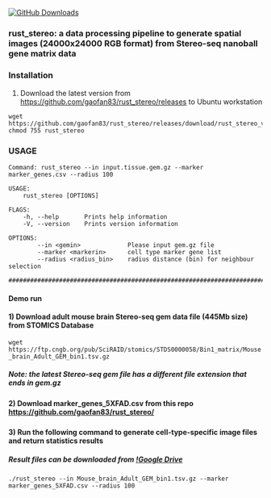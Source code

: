 [![GitHub Downloads](https://img.shields.io/github/downloads/gaofan83/rust_stereo/total.svg?style=social&logo=github&label=Download)](https://github.com/gaofan83/rust_stereo/releases)


### rust_stereo: a data processing pipeline to generate spatial images (24000x24000 RGB format) from Stereo-seq nanoball gene matrix data
#####
#####
### Installation
1) Download the latest version from https://github.com/gaofan83/rust_stereo/releases to Ubuntu workstation
```
wget https://github.com/gaofan83/rust_stereo/releases/download/rust_stereo_v1.0/rust_stereo
chmod 755 rust_stereo
```

### USAGE
```
Command: rust_stereo --in input.tissue.gem.gz --marker marker_genes.csv --radius 100

USAGE:
    rust_stereo [OPTIONS]

FLAGS:
    -h, --help       Prints help information
    -V, --version    Prints version information

OPTIONS:
        --in <gemin>             Please input gem.gz file
        --marker <markerin>      cell type marker gene list
        --radius <radius_bin>    radius distance (bin) for neighbour selection

######################################################################################
```

#### Demo run
#### 1) Download adult mouse brain Stereo-seq gem data file (445Mb size) from STOMICS Database 
`wget https://ftp.cngb.org/pub/SciRAID/stomics/STDS0000058/Bin1_matrix/Mouse_brain_Adult_GEM_bin1.tsv.gz`
##### Note: the latest Stereo-seq gem file has a different file extension that ends in gem.gz
#####
#### 2) Download marker_genes_5XFAD.csv from this repo https://github.com/gaofan83/rust_stereo/
#####
#### 3) Run the following command to generate cell-type-specific image files and return statistics results
##### Result files can be downloaded from [!Google Drive](https://drive.google.com/drive/folders/10LF7JoX_0CqqfQoR7xSZQqvL_9zIJA49?usp=sharing) 
```
./rust_stereo --in Mouse_brain_Adult_GEM_bin1.tsv.gz --marker marker_genes_5XFAD.csv --radius 100
```
#####
